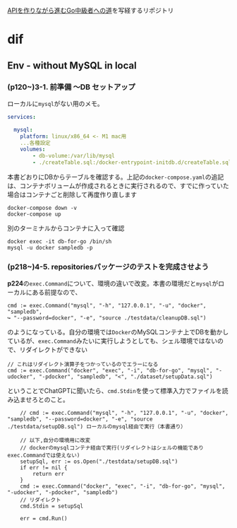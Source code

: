 [APIを作りながら進むGo中級者への道](https://techbookfest.org/product/jXDAEU1dR53kbZkgtDm9zx)を写経するリポジトリ

# dif

## Env - without MySQL in local
### (p120~)3-1. 前準備 〜DB セットアップ

ローカルに`mysql`がない用のメモ。

```docker-compose.yaml
services:

  mysql:
    platform: linux/x86_64 <- M1 mac用
    ...各種設定
    volumes:
        - db-volume:/var/lib/mysql
        - ./createTable.sql:/docker-entrypoint-initdb.d/createTable.sql <- これを追加した
```

本書どおりにDBからテーブルを確認する。上記の`docker-compose.yaml`の追記は、コンテナボリュームが作成されるときに実行されるので、すでに作っていた場合はコンテナごと削除して再度作り直します

```
docker-compose down -v
docker-compose up
```

別のターミナルからコンテナに入って確認
```
docker exec -it db-for-go /bin/sh
mysql -u docker sampledb -p
```

### (p218~)4-5. repositoriesパッケージのテストを完成させよう
**p224**の`exec.Command`について、環境の違いで改変。本書の環境だと`mysql`がローカルにある前提なので、

```golang
cmd := exec.Command("mysql", "-h", "127.0.0.1", "-u", "docker", "sampledb",
↪ "--password=docker", "-e", "source ./testdata/cleanupDB.sql")
```

のようになっている。自分の環境では`Docker`のMySQLコンテナ上でDBを動かしているが、`exec.Command`みたいに実行しようとしても、シェル環境ではないので、リダイレクトができない
```golang
// これはリダイレクト演算子をつかっているのでエラーになる
cmd := exec.Command("docker", "exec", "-i", "db-for-go", "mysql", "-udocker", "-pdocker", "sampledb", "<", "./dataset/setupData.sql")
```

ということでChatGPTに聞いたら、`cmd.Stdin`を使って標準入力でファイルを読み込ませろとのこと。

```golang
	// cmd := exec.Command("mysql", "-h", "127.0.0.1", "-u", "docker", "sampledb", "--password=docker", "-e", "source ./testdata/setupDB.sql") ローカルのmysql経由で実行（本書通り）

	// 以下,自分の環境用に改変
	// dockerのmysqlコンテナ経由で実行(リダイレクトはシェルの機能でありexec.Commandでは使えない)
	setupSql, err := os.Open("./testdata/setupDB.sql")
	if err != nil {
		return err
	}
	cmd := exec.Command("docker", "exec", "-i", "db-for-go", "mysql", "-udocker", "-pdocker", "sampledb")
	// リダイレクト
	cmd.Stdin = setupSql

	err = cmd.Run()
```